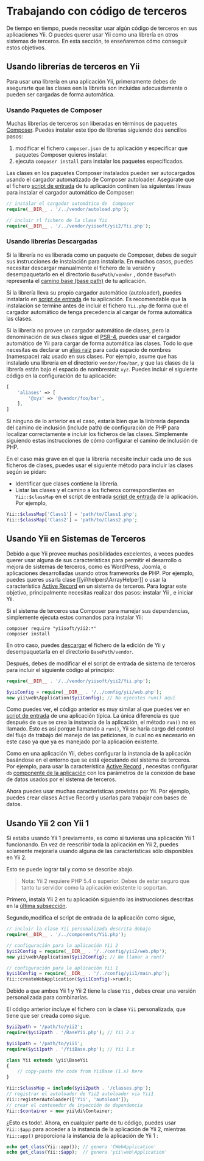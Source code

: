 Trabajando con código de terceros
=================================

De tiempo en tiempo, puede necesitar usar algún código de terceros en sus aplicaciones Yii. O puedes querer usar Yii como una librería en otros sistemas de terceros. En esta sección, te enseñaremos cómo conseguir estos objetivos.


## Usando librerías de terceros en Yii <a name="using-libs-in-yii"></a>

Para usar una librería en una aplicación Yii, primeramente debes de asegurarte que las clases een la librería son incluidas adecuadamente o pueden ser cargadas de forma automática.


### Usando Paquetes de Composer <a name="using-composer-packages"></a>

Muchas librerías de terceros son liberadas en términos de paquetes [Composer](https://getcomposer.org/).
Puedes instalar este tipo de librerias siguiendo dos sencillos pasos:

1. modificar el fichero `composer.json` de tu aplicación y especificar que paquetes Composer quieres instalar.
2. ejecuta `composer install` para instalar los paquetes específicados.

Las clases en los paquetes Composer instalados pueden ser autocargados usando el cargador automatizado de Composer autoloader. Asegúrate que el fichero [script de entrada](structure-entry-scripts.md) de tu aplicación continen las siguientes líneas para instalar el cargador automático de Composer:

```php
// instalar el cargador automático de  Composer
require(__DIR__ . '/../vendor/autoload.php');

// incluir rl fichero de la clase Yii
require(__DIR__ . '/../vendor/yiisoft/yii2/Yii.php');
```


### Usando librerías Descargadas <a name="using-downloaded-libs"></a>

Si la librería no es liberada como un paquete de Composer, debes de seguir sus instrucciones de instalación para instalarla.
En muchos casos, puedes necesitar descargar manualmente el fichero de la versión y desempaquetarlo en el directorio `BasePath/vendor` , donde `BasePath` representa el [camino base (base path)](structure-applications.md#basePath) de tu aplicación.

Si la librería lleva su propio cargador automático (autoloader), puedes instalarlo en [script de entrada](structure-entry-scripts.md)
de tu aplicación. Es recomendable que la instalación se  termine antes de incluir el fichero `Yii.php` de forma que el cargador automático de tenga precedencia al cargar de forma automática las clases.

Si la librería no provee un cargador automático de clases, pero la denominación de sus clases sigue el [PSR-4](http://www.php-fig.org/psr/psr-4/), puedes usar el cargador automático de Yii para cargar de forma automática las clases. Todo lo que necesitas es declarar un [alias raiz](concept-aliases.md#defining-aliases) para cada espacio de nombres (namespace) raiz usado en sus clases. Por ejemplo, asume que has instalado una librería en el directorio `vendor/foo/bar`, y que las clases de la librería están bajo el espacio de nombresraiz `xyz`. Puedes incluir el siguiente código en la configuración de tu aplicación:

```php
[
    'aliases' => [
        '@xyz' => '@vendor/foo/bar',
    ],
]
```

Si ninguno de lo anterior es el caso, estaría bien que la linbrería dependa del camino de inclusión (include path) de configuración de PHP para localizar correctamente e incluir los ficheros  de las clases. Simplemente siguiendo estas instrucciones de cómo configurar el camino de inclusión de PHP.

En el caso más grave en el que la librería necesite incluir cada uno de sus ficheros de clases, puedes usar el siguiente método para incluir las clases según se pidan:

* Identificar que clases contiene la librería.
* Listar las clases y el camino a los ficheros correspondientes en `Yii::$classMap`  en el script de entrada [script de entrada](structure-entry-scripts.md)
  de la aplicación. Por ejemplo,
```php
Yii::$classMap['Class1'] = 'path/to/Class1.php';
Yii::$classMap['Class2'] = 'path/to/Class2.php';
```


## Usando Yii en Sistemas de Terceros <a name="using-yii-in-others"></a>

Debido a que Yii provee muchas posibilidades excelentes, a veces puedes querer usar alguna de sus características para permitir el desarrollo o mejora de sistemas de terceros, como es WordPress, Joomla, o aplicaciones desarrolladas usando otros frameworks de PHP. Por ejemplo, puedes queres usarla clase [[yii\helpers\ArrayHelper]]  o usar la característica [Active Record](db-active-record.md) en un sistema de terceros. Para lograr este objetivo, principalmente necesitas realizar dos pasos: instalar Yii , e iniciar  Yii.

Si el sistema de terceros usa Composer para manejar sus dependencias, simplemente ejecuta estos comandos para instalar Yii:

```
composer require "yiisoft/yii2:*"
composer install
```

En otro caso, puedes [descargar](http://www.yiiframework.com/download/) el fichero de la edición de Yii y desempaquetarla en el directorio `BasePath/vendor`.

Después, debes de modificar el el script de entrada de sistema de terceros para incluir el siguiente código al principio:

```php
require(__DIR__ . '/../vendor/yiisoft/yii2/Yii.php');

$yiiConfig = require(__DIR__ . '/../config/yii/web.php');
new yii\web\Application($yiiConfig); // No ejecutes run() aquí
```

Como puedes ver, el código anterior es muy similar al que puedes ver en [script de entrada](structure-entry-scripts.md) de una aplicación típica. La única diferencia es que después de que se crea la instancia de la aplicación, el método `run()` no es llamado. Esto es así porque llamando a `run()`, Yii se haría cargo del control del flujo de trabajo del manejo de las peticiones, lo cual no es necesario en este caso ya que ya es manejado por la aplicación existente.

Como en una aplicación Yii, debes configurar la instancia de la aplicación basándose en el entorno que se está ejecutando del sistema de terceros. Por ejemplo, para usar la característica [Active Record](db-active-record.md) , necesitas configurar `db` [componente de la aplicación](structure-application-components.md) con los parámetros de la conexión de base de datos usados por el sistema de terceros.

Ahora puedes usar muchas características provistas por Yii. Por ejemplo, puedes crear clases Active Record y usarlas para trabajar con bases de datos.


## Usando Yii 2 con Yii 1 <a name="using-both-yii2-yii1"></a>

Si estaba usando Yii 1 previamente, es como si tuvieras una aplicación Yii 1 funcionando. En vez de reescribir toda la aplicación en Yii 2, puedes solamente mejorarla usando alguna de las características sólo disponibles en Yii 2.

Esto se puede lograr tal y como se describe abajo.

> Nota: Yii 2 requiere PHP 5.4 o superior. Debes de estar seguro que tanto tu servidor como la aplicación existente lo soportan.

Primero, instala Yii 2 en tu aplicación siguiendo las instrucciones descritas en la [última subsección](#using-yii-in-others).

Segundo,modifica el script de entrada de la aplicación como sigue,

```php
// incluir la clase Yii personalizada descrita debajo
require(__DIR__ . '/../components/Yii.php');

// configuración para la aplicación Yii 2
$yii2Config = require(__DIR__ . '/../config/yii2/web.php');
new yii\web\Application($yii2Config); // No llamar a run()

// configuración para la aplicación Yii 1
$yii1Config = require(__DIR__ . '/../config/yii1/main.php');
Yii::createWebApplication($yii1Config)->run();
```

Debido a que ambos Yii 1 y Yii 2 tiene la clase `Yii` , debes crear una versión personalizada para combinarlas.

El código anterior incluye el fichero con la clase `Yii` personalizada, que tiene que ser creada como sigue.

```php
$yii2path = '/path/to/yii2';
require($yii2path . '/BaseYii.php'); // Yii 2.x

$yii1path = '/path/to/yii1';
require($yii1path . '/YiiBase.php'); // Yii 1.x

class Yii extends \yii\BaseYii
{
    // copy-paste the code from YiiBase (1.x) here
}

Yii::$classMap = include($yii2path . '/classes.php');
// registrar el autoloader de Yii2 autoloader via Yii1
Yii::registerAutoloader(['Yii', 'autoload']);
// crear el contenedor de inyección de dependencia
Yii::$container = new yii\di\Container;
```

¿Esto es todo!. Ahora, en cualquier parte de tu código, puedes usar `Yii::$app` para acceder a la instancia de la aplicación de Yii 2, mientras `Yii::app()` proporciona la instancia de la aplicación de  Yii 1 :

```php
echo get_class(Yii::app()); // genera 'CWebApplication'
echo get_class(Yii::$app);  // genera 'yii\web\Application'
```
